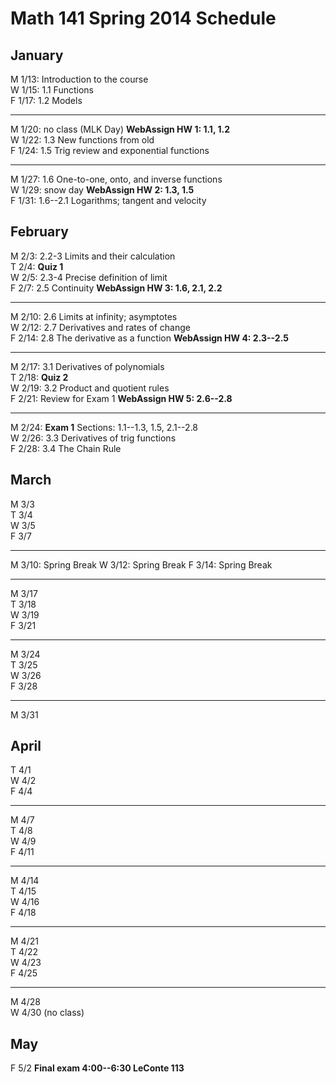 # Math 141 Spring 2014 Schedule

## January

M 1/13: Introduction to the course  
W 1/15: 1.1 Functions  
F 1/17: 1.2 Models  

---------------------------------------------------------
M 1/20: no class (MLK Day)  **WebAssign HW 1: 1.1, 1.2**  
W 1/22: 1.3 New functions from old  
F 1/24: 1.5 Trig review and exponential functions  

----------------------------------------------------------
M 1/27: 1.6 One-to-one, onto, and inverse functions    
W 1/29: snow day   **WebAssign HW 2: 1.3, 1.5**  
F 1/31: 1.6--2.1 Logarithms; tangent and velocity  

## February

M 2/3: 2.2-3 Limits and their calculation    
T 2/4: **Quiz 1**  
W 2/5: 2.3-4 Precise definition of limit  
F 2/7: 2.5 Continuity   **WebAssign HW 3: 1.6, 2.1, 2.2**  

----------------------------------------------------------
M 2/10: 2.6 Limits at infinity; asymptotes  
W 2/12: 2.7 Derivatives and rates of change  
F 2/14: 2.8 The derivative as a function  **WebAssign HW 4: 2.3--2.5**  

----------------------------------------------------------
M 2/17: 3.1 Derivatives of polynomials  
T 2/18: **Quiz 2**  
W 2/19: 3.2 Product and quotient rules  
F 2/21: Review for Exam 1  **WebAssign HW 5: 2.6--2.8**  


----------------------------------------------------------
M 2/24: **Exam 1** Sections: 1.1--1.3, 1.5, 2.1--2.8  
W 2/26: 3.3 Derivatives of trig functions  
F 2/28: 3.4 The Chain Rule  

## March          

M 3/3  
T 3/4    
W 3/5  
F 3/7  

----------------------------------------------------------
M 3/10: Spring Break
W 3/12: Spring Break
F 3/14: Spring Break

----------------------------------------------------------
M 3/17   
T 3/18     
W 3/19  
F 3/21  

----------------------------------------------------------
M 3/24  
T 3/25  
W 3/26  
F 3/28  

----------------------------------------------------------
M 3/31  

## April

T 4/1    
W 4/2   
F 4/4  

------------------------------------------------------------
M 4/7  
T 4/8  
W 4/9  
F 4/11   

------------------------------------------------------------
M 4/14  
T 4/15  
W 4/16  
F 4/18  

------------------------------------------------------------
M 4/21  
T 4/22  
W 4/23  
F 4/25 

------------------------------------------------------------
M 4/28  
W 4/30  (no class)

## May
F 5/2 **Final exam 4:00--6:30 LeConte 113**

                                                                  

